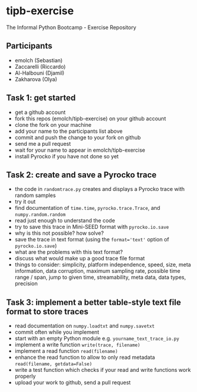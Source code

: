 tipb-exercise
=============

The Informal Python Bootcamp - Exercise Repository

Participants
------------

* emolch (Sebastian)
* Zaccarelli (Riccardo)
* Al-Halbouni (Djamil)
* Zakharova (Olya)

Task 1: get started
-------------------

* get a github account
* fork this repos (emolch/tipb-exercise) on your github account
* clone the fork on your machine
* add your name to the participants list above
* commit and push the change to your fork on github
* send me a pull request
* wait for your name to appear in emolch/tipb-exercise
* install Pyrocko if you have not done so yet

Task 2: create and save a Pyrocko trace
---------------------------------------

* the code in `randomtrace.py` creates and displays a Pyrocko trace with random samples
* try it out
* find documentation of `time.time`, `pyrocko.trace.Trace`, and `numpy.random.random`
* read just enough to understand the code
* try to save this trace in Mini-SEED format with `pyrocko.io.save`
* why is this not possible? how solve?
* save the trace in text format (using the `format='text'` option of `pyrocko.io.save`)
* what are the problems with this text format?
* discuss what would make up a good trace file format
* things to consider: simplicity, platform independence, speed, size, meta information, data corruption,
  maximum sampling rate, possible time range / span, jump to given time, streamability, meta data, data types, precision

Task 3: implement a better table-style text file format to store traces
-----------------------------------------------------------------------

* read documentation on `numpy.loadtxt` and `numpy.savetxt`
* commit often while you implement
* start with an empty Python module e.g. `yourname_text_trace_io.py`
* implement a write function `write(trace, filename)`
* implement a read function `read(filename)`
* enhance the read function to allow to only read metadata `read(filename, getdata=False)`
* write a test function which checks if your read and write functions work properly
* upload your work to github, send a pull request
